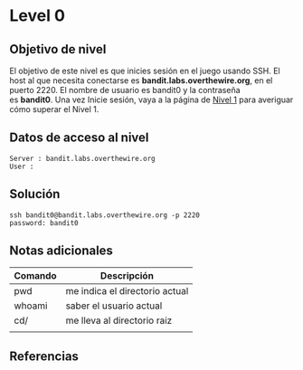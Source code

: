 # Level 0
## Objetivo de nivel

El objetivo de este nivel es que inicies sesión en el juego usando SSH. El host al que necesita conectarse es **bandit.labs.overthewire.org**, en el puerto 2220. El nombre de usuario es bandit0 y la contraseña es **bandit0**. Una vez Inicie sesión, vaya a la página de [Nivel 1](https://overthewire.org/wargames/bandit/bandit1.html) para averiguar cómo superar el Nivel 1.

## Datos de acceso al nivel
```
Server : bandit.labs.overthewire.org
User : 
```
## Solución
``` ssh
ssh bandit0@bandit.labs.overthewire.org -p 2220
password: bandit0
```

## Notas adicionales
| Comando | Descripción |
|---------|----------|
|pwd | me indica el directorio actual |
| whoami | saber el usuario actual |
| cd/ | me lleva al directorio raiz |
| | |

## Referencias